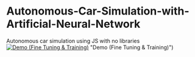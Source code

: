# Autonomous-Car-Simulation-with-Artificial-Neural-Network<br/>
Autonomous car simulation using JS with no libraries<br/>
[![Demo (Fine Tuning & Training)](https://drive.google.com/file/d/1bUAhMtCR383AgHNqBdkvE8qRVCF8Q922/view?usp=sharing)](https://vimeo.com/760608371) "Demo (Fine Tuning & Training)")
